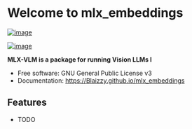 # Welcome to mlx_embeddings


[![image](https://img.shields.io/pypi/v/mlx_embeddings.svg)](https://pypi.python.org/pypi/mlx_embeddings)

[![image](https://pyup.io/repos/github/Blaizzy/mlx_embeddings/shield.svg)](https://pyup.io/repos/github/Blaizzy/mlx_embeddings)


**MLX-VLM is a package for running Vision LLMs l**


-   Free software: GNU General Public License v3
-   Documentation: <https://Blaizzy.github.io/mlx_embeddings>
    

## Features

-   TODO
